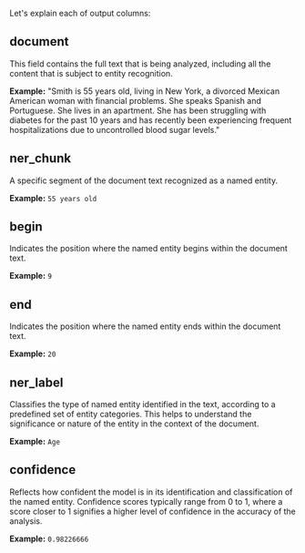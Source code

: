 Let's explain each of output columns:

## document
This field contains the full text that is being analyzed, including all the content that is subject to entity recognition.

**Example:** "Smith is 55 years old, living in New York, a divorced Mexican American woman with financial problems. She speaks Spanish and Portuguese. She lives in an apartment. She has been struggling with diabetes for the past 10 years and has recently been experiencing frequent hospitalizations due to uncontrolled blood sugar levels."

## ner_chunk
A specific segment of the document text recognized as a named entity.

**Example:** `55 years old`

## begin
Indicates the position where the named entity begins within the document text.

**Example:** `9`

## end
Indicates the position where the named entity ends within the document text.

**Example:** `20`

## ner_label
Classifies the type of named entity identified in the text, according to a predefined set of entity categories. This helps to understand the significance or nature of the entity in the context of the document.

**Example:** `Age`

## confidence
Reflects how confident the model is in its identification and classification of the named entity. Confidence scores typically range from 0 to 1, where a score closer to 1 signifies a higher level of confidence in the accuracy of the analysis.

**Example:** `0.98226666`